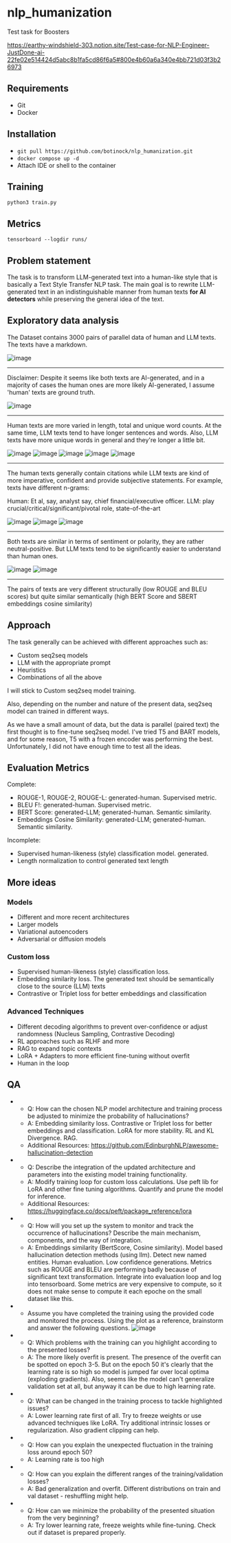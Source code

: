 # nlp_humanization
Test task for Boosters

https://earthy-windshield-303.notion.site/Test-case-for-NLP-Engineer-JustDone-ai-22fe02e514424d5abc8b1fa5cd86f6a5#800e4b60a6a340e4bb721d03f3b26973

## Requirements
- Git
- Docker
## Installation
- ```git pull https://github.com/botinock/nlp_humanization.git```
- ```docker compose up -d```
- Attach IDE or shell to the container
## Training
```python3 train.py```
## Metrics 
```tensorboard --logdir runs/```
## Problem statement
The task is to transform LLM-generated text into a human-like style that is basically a Text Style Transfer NLP task. The main goal is to rewrite LLM-generated text in an indistinguishable manner from human texts **for AI detectors** while preserving the general idea of the text. 

## Exploratory data analysis
The Dataset contains 3000 pairs of parallel data of human and LLM texts. The texts have a markdown.

![image](https://github.com/user-attachments/assets/add8b2a0-ff56-46e5-a298-e077817119df)

---
Disclaimer: Despite it seems like both texts are AI-generated, and in a majority of cases the human ones are more likely AI-generated, I assume 'human' texts are ground truth.

![image](https://github.com/user-attachments/assets/2b645462-5971-4ac2-abe1-d48cf3b843ce)

---

Human texts are more varied in length, total and unique word counts. At the same time, LLM texts tend to have longer sentences and words. Also, LLM texts have more unique words in general and they're longer a little bit.

![image](https://github.com/user-attachments/assets/206bdb4e-8037-4322-a619-5e52fda53a8c)
![image](https://github.com/user-attachments/assets/08b105bf-681b-4069-b62d-12b313253bea)
![image](https://github.com/user-attachments/assets/81559909-5c55-4cbd-b36d-925f6d9b187e)
![image](https://github.com/user-attachments/assets/1e1c6248-53a2-4bfe-980b-ffe4a30f47e8)
![image](https://github.com/user-attachments/assets/383bf277-af35-4ce8-9e66-faa767cbd78b)

---
The human texts generally contain citations while LLM texts are kind of more imperative, confident and provide subjective statements.
For example, texts have different n-grams: 

Human: Et al, say, analyst say, chief financial/executive officer.
LLM: play crucial/critical/significant/pivotal role, state-of-the-art

![image](https://github.com/user-attachments/assets/aa92b325-0c4f-4087-8117-73f924d3ae50)
![image](https://github.com/user-attachments/assets/f4421769-938c-4d2b-af26-6863c0c1299a)
![image](https://github.com/user-attachments/assets/6579d5e2-fd17-46cf-b666-2a9e9677ba3a)

---

Both texts are similar in terms of sentiment or polarity, they are rather neutral-positive. But LLM texts tend to be significantly easier to understand than human ones.

![image](https://github.com/user-attachments/assets/4c96a25a-743c-49c6-bd64-587ddd2eaf39)
![image](https://github.com/user-attachments/assets/4ea7bd9d-3b8d-4a05-b3da-4bce032fddbf)

---

The pairs of texts are very different structurally (low ROUGE and BLEU scores) but quite similar semantically (high BERT Score and SBERT embeddings cosine similarity)

## Approach
The task generally can be achieved with different approaches such as:
- Custom seq2seq models
- LLM with the appropriate prompt
- Heuristics
- Combinations of all the above

I will stick to Custom seq2seq model training.

Also, depending on the number and nature of the present data, seq2seq model can trained in different ways.

As we have a small amount of data, but the data is parallel (paired text) the first thought is to fine-tune seq2seq model.
I've tried T5 and BART models, and for some reason, T5 with a frozen encoder was performing the best. Unfortunately, I did not have enough time to test all the ideas.

## Evaluation Metrics
Complete:

- ROUGE-1, ROUGE-2, ROUGE-L: generated-human. Supervised metric.
- BLEU F!: generated-human. Supervised metric.
- BERT Score: generated-LLM; generated-human. Semantic similarity.
- Embeddings Cosine Similarity: generated-LLM; generated-human. Semantic similarity.

Incomplete:

- Supervised human-likeness (style) classification model. generated.
- Length normalization to control generated text length

## More ideas
### Models
- Different and more recent architectures
- Larger models
- Variational autoencoders
- Adversarial or diffusion models
### Custom loss
- Supervised human-likeness (style) classification loss.
- Embedding similarity loss. The generated text should be semantically close to the source (LLM) texts
- Contrastive or Triplet loss for better embeddings and classification
### Advanced Techniques
- Different decoding algorithms to prevent over-confidence or adjust randomness (Nucleus Sampling, Contrastive Decoding)
- RL approaches such as RLHF and more 
- RAG to expand topic contexts
- LoRA + Adapters to more efficient fine-tuning without overfit
- Human in the loop 
## QA
* - Q: How can the chosen NLP model architecture and training process be adjusted to minimize the probability of hallucinations?
  - A: Embedding similarity loss. Contrastive or Triplet loss for better embeddings and classification. LoRA for more stability. RL and KL Divergence. RAG.
  - Additional Resources: https://github.com/EdinburghNLP/awesome-hallucination-detection
* - Q: Describe the integration of the updated architecture and parameters into the existing model training functionality.
  - A: Modify training loop for custom loss calculations. Use peft lib for LoRA and other fine tuning algorithms. Quantify and prune the model for inference.
  - Additional Resources: https://huggingface.co/docs/peft/package_reference/lora
* - Q: How will you set up the system to monitor and track the occurrence of hallucinations? Describe the main mechanism, components, and the way of integration.
  - A: Embeddings similarity (BertScore, Cosine similarity). Model based hallucination detection methods (using llm). Detect new named entities. Human evaluation. Low confidence generations. Metrics such as ROUGE and BLEU are performing badly because of significant text transformation. Integrate into evaluation loop and log into tensorboard. Some metrics are very expensive to compute, so it does not make sense to compute it each epoche on the small dataset like this.
* - Assume you have completed the training using the provided code and monitored the process. Using the plot as a reference, brainstorm and answer the following questions.
  ![image](https://github.com/user-attachments/assets/5a768c00-e176-403c-8066-474db2889aad)
* - Q: Which problems with the training can you highlight according to the presented losses?
  - A: The more likely overfit is present. The presence of the overfit can be spotted on epoch 3-5. But on the epoch 50 it's clearly that the learning rate is so high so model is jumped far over local optima (exploding gradients). Also, seems like the model can't generalize validation set at all, but anyway it can be due to high learning rate.
* - Q: What can be changed in the training process to tackle highlighted issues?
  - A: Lower learning rate first of all. Try to freeze weights or use advanced techniques like LoRA. Try additional intrinsic losses or regularization. Also gradient clipping can help.
* - Q: How can you explain the unexpected fluctuation in the training loss around epoch 50?
  - A: Learning rate is too high
* - Q: How can you explain the different ranges of the training/validation losses?
  - A: Bad generalization and overfit. Different distributions on train and val dataset - reshuffling might help.
* - Q: How can we minimize the probability of the presented situation from the very beginning?
  - A: Try lower learning rate, freeze weights while fine-tuning. Check out if dataset is prepared properly.
 
